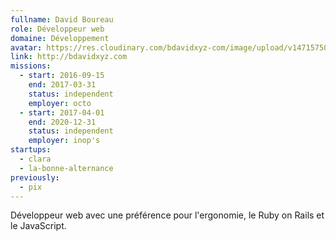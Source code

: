 ```yaml
---
fullname: David Boureau
role: Développeur web
domaine: Développement
avatar: https://res.cloudinary.com/bdavidxyz-com/image/upload/v1471575050/menice3_reoxvv.png
link: http://bdavidxyz.com
missions:
  - start: 2016-09-15
    end: 2017-03-31
    status: independent
    employer: octo
  - start: 2017-04-01
    end: 2020-12-31
    status: independent
    employer: inop's
startups:
  - clara
  - la-bonne-alternance
previously:
  - pix
---
```


Développeur web avec une préférence pour l'ergonomie, le Ruby on Rails et le JavaScript.
